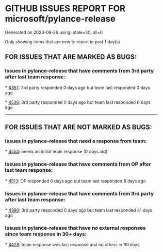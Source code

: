 
# GITHUB ISSUES REPORT FOR microsoft/pylance-release


Generated on 2023-06-29 using: stale=30, all=0


Only showing items that are new to report in past 1 day(s)


## FOR ISSUES THAT ARE MARKED AS BUGS:


### Issues in pylance-release that have comments from 3rd party after last team response:


\* [4357](https://github.com/microsoft/pylance-release/issues/4357 "PyLance skipping UNC paths &quot;because it is not a valid directory&quot;"): 3rd party responded 0 days ago but team last responded 0 days ago

\* [4536](https://github.com/microsoft/pylance-release/issues/4536 "Pylance does not warn about missing transformers import"): 3rd party responded 0 days ago but team last responded 6 days ago

---

## FOR ISSUES THAT ARE NOT MARKED AS BUGS:


### Issues in pylance-release that need a response from team:


\* [4554](https://github.com/microsoft/pylance-release/issues/4554 "Unable to import 'load_openai'PylintE0401:import-error"): needs an initial team response (0 days old)

### Issues in pylance-release that have comments from OP after last team response:


\* [4513](https://github.com/microsoft/pylance-release/issues/4513 "Semantic Colorization is gone"): OP responded 0 days ago but team last responded 8 days ago

### Issues in pylance-release that have comments from 3rd party after last team response:


\* [4390](https://github.com/microsoft/pylance-release/issues/4390 "Pylance stuck in scanning 1 file loop that pile up"): 3rd party responded 0 days ago but team last responded 41 days ago

### Issues in pylance-release that have no external responses since team response in 30+ days:


\* [4428](https://github.com/microsoft/pylance-release/issues/4428 "Autocomplete of Literal value only takes last overload into account"): team response was last response and no others in 30 days
